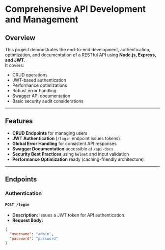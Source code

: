 # Comprehensive API Development and Management

## Overview
This project demonstrates the end-to-end development, authentication, optimization, and documentation of a RESTful API using **Node.js, Express, and JWT**.  
It covers:
- CRUD operations
- JWT-based authentication
- Performance optimizations
- Robust error handling
- Swagger API documentation
- Basic security audit considerations

---

## Features
- **CRUD Endpoints** for managing users
- **JWT Authentication** (`/login` endpoint issues tokens)
- **Global Error Handling** for consistent API responses
- **Swagger Documentation** accessible at `/api-docs`
- **Security Best Practices** using `helmet` and input validation
- **Performance Optimization** ready (caching-friendly architecture)

---

## Endpoints

### Authentication
#### `POST /login`
- **Description:** Issues a JWT token for API authentication.
- **Request Body:**
```json
{
  "username": "admin",
  "password": "password"
}
